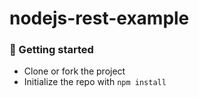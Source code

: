# nodejs-rest-example

### 🚀 Getting started
 - Clone or fork the project
 - Initialize the repo with `npm install`
